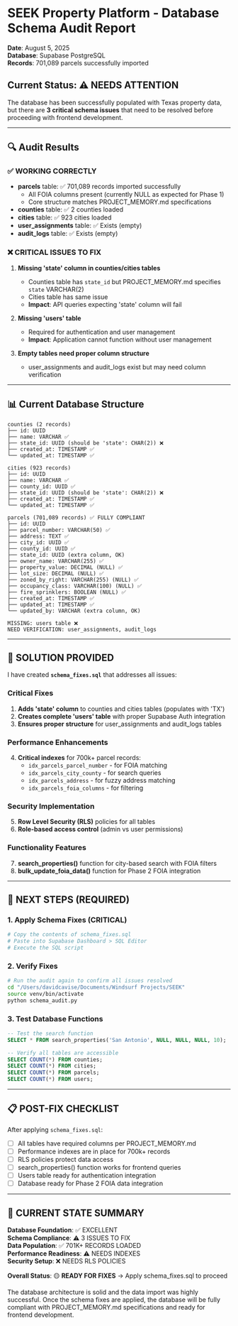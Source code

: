 # SEEK Property Platform - Database Schema Audit Report

**Date**: August 5, 2025  
**Database**: Supabase PostgreSQL  
**Records**: 701,089 parcels successfully imported  

## Current Status: ⚠️ NEEDS ATTENTION

The database has been successfully populated with Texas property data, but there are **3 critical schema issues** that need to be resolved before proceeding with frontend development.

---

## 🔍 Audit Results

### ✅ WORKING CORRECTLY
- **parcels** table: ✅ 701,089 records imported successfully
  - All FOIA columns present (currently NULL as expected for Phase 1)
  - Core structure matches PROJECT_MEMORY.md specifications
- **counties** table: ✅ 2 counties loaded 
- **cities** table: ✅ 923 cities loaded
- **user_assignments** table: ✅ Exists (empty)
- **audit_logs** table: ✅ Exists (empty)

### ❌ CRITICAL ISSUES TO FIX

1. **Missing 'state' column in counties/cities tables**
   - Counties table has `state_id` but PROJECT_MEMORY.md specifies `state` VARCHAR(2)
   - Cities table has same issue
   - **Impact**: API queries expecting 'state' column will fail

2. **Missing 'users' table**
   - Required for authentication and user management
   - **Impact**: Application cannot function without user management

3. **Empty tables need proper column structure**
   - user_assignments and audit_logs exist but may need column verification

---

## 📊 Current Database Structure

```
counties (2 records)
├── id: UUID
├── name: VARCHAR ✅
├── state_id: UUID (should be 'state': CHAR(2)) ❌
├── created_at: TIMESTAMP ✅
└── updated_at: TIMESTAMP ✅

cities (923 records)  
├── id: UUID
├── name: VARCHAR ✅
├── county_id: UUID ✅
├── state_id: UUID (should be 'state': CHAR(2)) ❌
├── created_at: TIMESTAMP ✅
└── updated_at: TIMESTAMP ✅

parcels (701,089 records) ✅ FULLY COMPLIANT
├── id: UUID
├── parcel_number: VARCHAR(50) ✅
├── address: TEXT ✅
├── city_id: UUID ✅
├── county_id: UUID ✅
├── state_id: UUID (extra column, OK)
├── owner_name: VARCHAR(255) ✅
├── property_value: DECIMAL (NULL) ✅
├── lot_size: DECIMAL (NULL) ✅
├── zoned_by_right: VARCHAR(255) (NULL) ✅
├── occupancy_class: VARCHAR(100) (NULL) ✅
├── fire_sprinklers: BOOLEAN (NULL) ✅
├── created_at: TIMESTAMP ✅
├── updated_at: TIMESTAMP ✅
└── updated_by: VARCHAR (extra column, OK)

MISSING: users table ❌
NEED VERIFICATION: user_assignments, audit_logs
```

---

## 🔧 SOLUTION PROVIDED

I have created **`schema_fixes.sql`** that addresses all issues:

### Critical Fixes
1. **Adds 'state' column** to counties and cities tables (populates with 'TX')
2. **Creates complete 'users' table** with proper Supabase Auth integration
3. **Ensures proper structure** for user_assignments and audit_logs tables

### Performance Enhancements  
4. **Critical indexes** for 700k+ parcel records:
   - `idx_parcels_parcel_number` - for FOIA matching
   - `idx_parcels_city_county` - for search queries
   - `idx_parcels_address` - for fuzzy address matching
   - `idx_parcels_foia_columns` - for filtering

### Security Implementation
5. **Row Level Security (RLS)** policies for all tables
6. **Role-based access control** (admin vs user permissions)

### Functionality Features
7. **search_properties()** function for city-based search with FOIA filters
8. **bulk_update_foia_data()** function for Phase 2 FOIA integration

---

## 🚀 NEXT STEPS (REQUIRED)

### 1. Apply Schema Fixes (CRITICAL)
```bash
# Copy the contents of schema_fixes.sql
# Paste into Supabase Dashboard > SQL Editor
# Execute the SQL script
```

### 2. Verify Fixes
```bash
# Run the audit again to confirm all issues resolved
cd "/Users/davidcavise/Documents/Windsurf Projects/SEEK"
source venv/bin/activate
python schema_audit.py
```

### 3. Test Database Functions
```sql
-- Test the search function
SELECT * FROM search_properties('San Antonio', NULL, NULL, NULL, 10);

-- Verify all tables are accessible
SELECT COUNT(*) FROM counties;
SELECT COUNT(*) FROM cities; 
SELECT COUNT(*) FROM parcels;
SELECT COUNT(*) FROM users;
```

---

## 📋 POST-FIX CHECKLIST

After applying `schema_fixes.sql`:

- [ ] All tables have required columns per PROJECT_MEMORY.md
- [ ] Performance indexes are in place for 700k+ records
- [ ] RLS policies protect data access
- [ ] search_properties() function works for frontend queries
- [ ] Users table ready for authentication integration
- [ ] Database ready for Phase 2 FOIA data integration

---

## 🎯 CURRENT STATE SUMMARY

**Database Foundation**: ✅ EXCELLENT  
**Schema Compliance**: ⚠️ 3 ISSUES TO FIX  
**Data Population**: ✅ 701K+ RECORDS LOADED  
**Performance Readiness**: ⚠️ NEEDS INDEXES  
**Security Setup**: ❌ NEEDS RLS POLICIES  

**Overall Status**: 🟡 **READY FOR FIXES** → Apply schema_fixes.sql to proceed

The database architecture is solid and the data import was highly successful. Once the schema fixes are applied, the database will be fully compliant with PROJECT_MEMORY.md specifications and ready for frontend development.